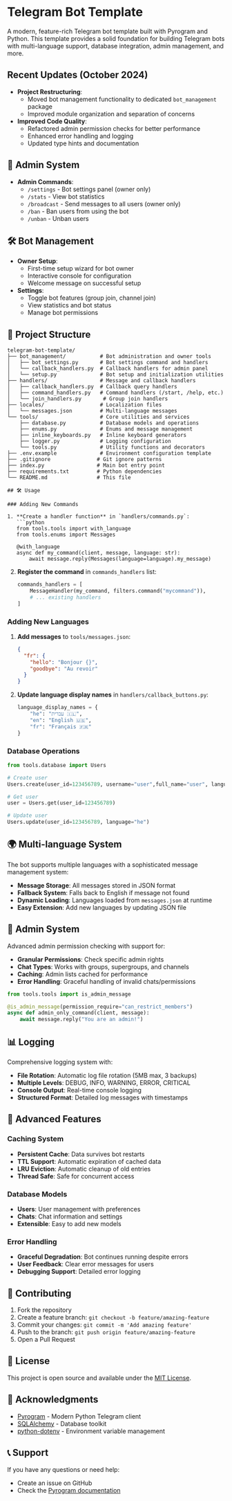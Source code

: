 # Telegram Bot Template

A modern, feature-rich Telegram bot template built with Pyrogram and Python. This template provides a solid foundation for building Telegram bots with multi-language support, database integration, admin management, and more.

## Recent Updates (October 2024)

- **Project Restructuring**:
  - Moved bot management functionality to dedicated `bot_management` package
  - Improved module organization and separation of concerns
- **Improved Code Quality**:
  - Refactored admin permission checks for better performance
  - Enhanced error handling and logging
  - Updated type hints and documentation

## 👑 Admin System

- **Admin Commands**:
  - `/settings` - Bot settings panel (owner only)
  - `/stats` - View bot statistics
  - `/broadcast` - Send messages to all users (owner only)
  - `/ban` - Ban users from using the bot
  - `/unban` - Unban users

## 🛠️ Bot Management

- **Owner Setup**:
  - First-time setup wizard for bot owner
  - Interactive console for configuration
  - Welcome message on successful setup
- **Settings**:
  - Toggle bot features (group join, channel join)
  - View statistics and bot status
  - Manage bot permissions

## 📁 Project Structure

```
telegram-bot-template/
├── bot_management/           # Bot administration and owner tools
│   ├── bot_settings.py       # Bot settings command and handlers
│   └── callback_handlers.py  # Callback handlers for admin panel
│   └── setup.py              # Bot setup and initialization utilities
├── handlers/                 # Message and callback handlers
│   ├── callback_handlers.py  # Callback query handlers
│   ├── command_handlers.py   # Command handlers (/start, /help, etc.)
│   └── join_handlers.py       # Group join handlers
├── locales/                  # Localization files
│   └── messages.json         # Multi-language messages
└── tools/                    # Core utilities and services
    ├── database.py           # Database models and operations
    ├── enums.py              # Enums and message management
    ├── inline_keyboards.py   # Inline keyboard generators
    ├── logger.py             # Logging configuration
    └── tools.py              # Utility functions and decorators
├── .env.example              # Environment configuration template
├── .gitignore               # Git ignore patterns
├── index.py                 # Main bot entry point
├── requirements.txt         # Python dependencies
└── README.md                # This file

## 🛠️ Usage

### Adding New Commands

1. **Create a handler function** in `handlers/commands.py`:
   ```python
   from tools.tools import with_language
   from tools.enums import Messages

   @with_language
   async def my_command(client, message, language: str):
       await message.reply(Messages(language=language).my_message)
   ```

2. **Register the command** in `commands_handlers` list:
   ```python
   commands_handlers = [
       MessageHandler(my_command, filters.command("mycommand")),
       # ... existing handlers
   ]
   ```

### Adding New Languages

1. **Add messages** to `tools/messages.json`:
   ```json
   {
     "fr": {
       "hello": "Bonjour {}",
       "goodbye": "Au revoir"
     }
   }
   ```

2. **Update language display names** in `handlers/callback_buttons.py`:
   ```python
   language_display_names = {
       "he": "עברית 🇮🇱",
       "en": "English 🇺🇸",
       "fr": "Français 🇫🇷"
   }
   ```

### Database Operations

```python
from tools.database import Users

# Create user
Users.create(user_id=123456789, username="user",full_name="user", language="en", is_active=True)

# Get user
user = Users.get(user_id=123456789)

# Update user
Users.update(user_id=123456789, language="he")
```

## 🌍 Multi-language System

The bot supports multiple languages with a sophisticated message management system:

- **Message Storage**: All messages stored in JSON format
- **Fallback System**: Falls back to English if message not found
- **Dynamic Loading**: Languages loaded from `messages.json` at runtime
- **Easy Extension**: Add new languages by updating JSON file

## 👑 Admin System

Advanced admin permission checking with support for:
- **Granular Permissions**: Check specific admin rights
- **Chat Types**: Works with groups, supergroups, and channels
- **Caching**: Admin lists cached for performance
- **Error Handling**: Graceful handling of invalid chats/permissions

```python
from tools.tools import is_admin_message

@is_admin_message(permission_require="can_restrict_members")
async def admin_only_command(client, message):
    await message.reply("You are an admin!")
```

## 📊 Logging

Comprehensive logging system with:
- **File Rotation**: Automatic log file rotation (5MB max, 3 backups)
- **Multiple Levels**: DEBUG, INFO, WARNING, ERROR, CRITICAL
- **Console Output**: Real-time console logging
- **Structured Format**: Detailed log messages with timestamps

## 🔧 Advanced Features

### Caching System
- **Persistent Cache**: Data survives bot restarts
- **TTL Support**: Automatic expiration of cached data
- **LRU Eviction**: Automatic cleanup of old entries
- **Thread Safe**: Safe for concurrent access

### Database Models
- **Users**: User management with preferences
- **Chats**: Chat information and settings
- **Extensible**: Easy to add new models

### Error Handling
- **Graceful Degradation**: Bot continues running despite errors
- **User Feedback**: Clear error messages for users
- **Debugging Support**: Detailed error logging

## 🤝 Contributing

1. Fork the repository
2. Create a feature branch: `git checkout -b feature/amazing-feature`
3. Commit your changes: `git commit -m 'Add amazing feature'`
4. Push to the branch: `git push origin feature/amazing-feature`
5. Open a Pull Request

## 📝 License

This project is open source and available under the [MIT License](LICENSE).

## 🙏 Acknowledgments

- [Pyrogram](https://github.com/TelegramPlayGround/Pyrogram) - Modern Python Telegram client
- [SQLAlchemy](https://www.sqlalchemy.org/) - Database toolkit
- [python-dotenv](https://github.com/theskumar/python-dotenv) - Environment variable management

## 📞 Support

If you have any questions or need help:
- Create an issue on GitHub
- Check the [Pyrogram documentation](https://telegramplayground.github.io/pyrogram)